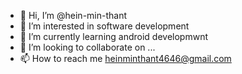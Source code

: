 - 👋 Hi, I’m @hein-min-thant
- 👀 I’m interested in software development
- 🌱 I’m currently learning android developmwnt
- 💞️ I’m looking to collaborate on ...
- 📫 How to reach me 
heinminthant4646@gmail.com

<!---
hein-min-thant/hein-min-thant is a ✨ special ✨ repository because its `README.md` (this file) appears on your GitHub profile.
You can click the Preview link to take a look at your changes.
--->
